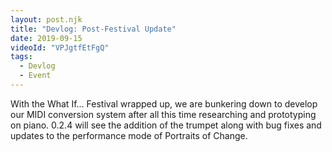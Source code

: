 ```yaml
---
layout: post.njk
title: "Devlog: Post-Festival Update"
date: 2019-09-15
videoId: "VPJgtfEtFgQ"
tags:
  - Devlog
  - Event
---
```

With the What If... Festival wrapped up, we are bunkering down to develop our MIDI conversion system after all this time researching and prototyping on piano. 0.2.4 will see the addition of the trumpet along with bug fixes and updates to the performance mode of Portraits of Change.
